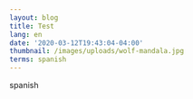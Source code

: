 ```yaml
---
layout: blog
title: Test
lang: en
date: '2020-03-12T19:43:04-04:00'
thumbnail: /images/uploads/wolf-mandala.jpg
terms: spanish
---
```

spanish
